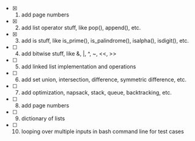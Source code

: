 - [X] 1. add page numbers
- [X] 2. add list operator stuff, like pop(), append(), etc.
- [X] 3. add is stuff, like is_prime(), is_palindrome(), isalpha(), isdigit(), etc.
- [ ] 4. add bitwise stuff, like &, |, ^, ~, <<, >>
- [ ] 5. add linked list implementation and operations
- [ ] 6. add set union, intersection, difference, symmetric difference, etc.
- [ ] 7. add optimization, napsack, stack, queue, backtracking, etc.
- [ ] 8. add page numbers
- [ ] 9. dictionary of lists
- [ ] 10. looping over multiple inputs in bash command line for test cases